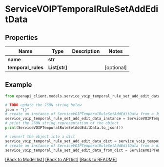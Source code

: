 # ServiceVOIPTemporalRuleSetAddEditData


## Properties

Name | Type | Description | Notes
------------ | ------------- | ------------- | -------------
**name** | **str** |  | 
**temporal_rules** | **List[str]** |  | [optional] 

## Example

```python
from openapi_client.models.service_voip_temporal_rule_set_add_edit_data import ServiceVOIPTemporalRuleSetAddEditData

# TODO update the JSON string below
json = "{}"
# create an instance of ServiceVOIPTemporalRuleSetAddEditData from a JSON string
service_voip_temporal_rule_set_add_edit_data_instance = ServiceVOIPTemporalRuleSetAddEditData.from_json(json)
# print the JSON string representation of the object
print(ServiceVOIPTemporalRuleSetAddEditData.to_json())

# convert the object into a dict
service_voip_temporal_rule_set_add_edit_data_dict = service_voip_temporal_rule_set_add_edit_data_instance.to_dict()
# create an instance of ServiceVOIPTemporalRuleSetAddEditData from a dict
service_voip_temporal_rule_set_add_edit_data_from_dict = ServiceVOIPTemporalRuleSetAddEditData.from_dict(service_voip_temporal_rule_set_add_edit_data_dict)
```
[[Back to Model list]](../README.md#documentation-for-models) [[Back to API list]](../README.md#documentation-for-api-endpoints) [[Back to README]](../README.md)


